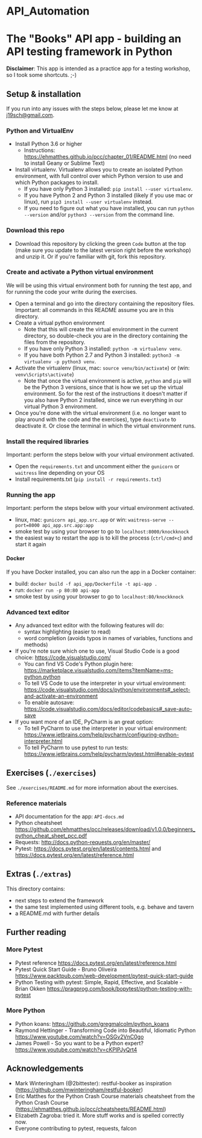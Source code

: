 # API_Automation
# The "Books" API app - building an API testing framework in Python

**Disclaimer**: 
This app is intended as a practice app for a testing workshop, so I took some shortcuts. ;-)


## Setup & installation

If you run into any issues with the steps below, please let me know at j19sch@gmail.com.

### Python and VirtualEnv
- Install Python 3.6 or higher
    - Instructions: https://ehmatthes.github.io/pcc/chapter_01/README.html (no need to install Geany or Sublime Text)
- Install virtualenv. Virtualenv allows you to create an isolated Python environment, with full control over which Python version to use and which Python packages to install.
    - If you have only Python 3 installed: `pip install --user virtualenv`. 
    - If you have Python 2 and Python 3 installed (likely if you use mac or linux), run `pip3 install --user virtualenv` instead.
    - If you need to figure out what you have installed, you can run `python --version` and/or `python3 --version` from the command line.

### Download this repo
- Download this repository by clicking the green `Code` button at the top (make sure you update to
the latest version right before the workshop) and unzip it. Or if you're familiar with git, fork this repository.

### Create and activate a Python virtual environment
We will be using this virtual environment both for running the test app, and for running the code your
write during the exercises.

- Open a terminal and go into the directory containing the repository files. Important: all commands in this README assume you are in this directory. 
- Create a virtual python environment
	- Note that this will create the virtual environment in the current directory, so double-check you are in the directory
	containing the files from the repository.
    - If you have only Python 3 installed: `python -m virtualenv venv`.
	- If you have both Python 2.7 and Python 3 installed: `python3 -m virtualenv -p python3 venv`.
- Activate the virtualenv (linux, mac: `source venv/bin/activate`) or (win: `venv\Scripts\activate`)
    - Note that once the virtual environment is active, `python` and `pip` will be the Python 3 versions, since that is how we set up the virtual environment.
    So for the rest of the instructions it doesn't matter if you also have Python 2 installed, since we run everything in our virtual Python 3 environment.
- Once you're done with the virtual environment (i.e. no longer want to play around with the code and the exercises), type `deactivate`
to deactivate it. Or close the terminal in which the virtual environment runs.

### Install the required libraries
Important: perform the steps below with your virtual environment activated.

- Open the `requirements.txt` and uncomment either the `gunicorn` or `waitress` line depending on your OS
- Install requirements.txt (`pip install -r requirements.txt`)

### Running the app
Important: perform the steps below with your virtual environment activated.

- linux, mac: `gunicorn api_app.src.app` or win: `waitress-serve --port=8000 api_app.src.app:app`
- smoke test by using your browser to go to `localhost:8000/knockknock`
- the easiest way to restart the app is to kill the process (`ctrl/cmd+c`) and start it again

#### Docker
If you have Docker installed, you can also run the app in a Docker container:
- build: `docker build -f api_app/Dockerfile -t api-app .`
- run: `docker run -p 80:80 api-app`
- smoke test by using your browser to go to `localhost:80/knockknock`

### Advanced text editor
- Any advanced text editor with the following features will do:
    - syntax highlighting (easier to read)
    - word completion (avoids typos in names of variables, functions and methods)
- If you're note sure which one to use, Visual Studio Code is a good choice: https://code.visualstudio.com/
    - You can find VS Code's Python plugin here: https://marketplace.visualstudio.com/items?itemName=ms-python.python
    - To tell VS Code to use the interpreter in your virtual environment: https://code.visualstudio.com/docs/python/environments#_select-and-activate-an-environment
    - To enable autosave: https://code.visualstudio.com/docs/editor/codebasics#_save-auto-save 
- If you want more of an IDE, PyCharm is an great option:
    - To tell PyCharm to use the interpreter in your virtual environment: https://www.jetbrains.com/help/pycharm/configuring-python-interpreter.html
    - To tell PyCharm to use pytest to run tests: https://www.jetbrains.com/help/pycharm/pytest.html#enable-pytest


## Exercises  (`./exercises`)
See `./exercises/README.md` for more information about the exercises.

### Reference materials
- API documentation for the app: `API-docs.md`
- Python cheatsheet
https://github.com/ehmatthes/pcc/releases/download/v1.0.0/beginners_python_cheat_sheet_pcc.pdf
- Requests:
http://docs.python-requests.org/en/master/
- Pytest:
https://docs.pytest.org/en/latest/contents.html and https://docs.pytest.org/en/latest/reference.html



## Extras (`./extras`)

This directory contains:
- next steps to extend the framework
- the same test implemented using different tools, e.g. behave and tavern
- a README.md with further details



## Further reading

### More Pytest
- Pytest reference https://docs.pytest.org/en/latest/reference.html
- Pytest Quick Start Guide - Bruno Oliveira
https://www.packtpub.com/web-development/pytest-quick-start-guide
- Python Testing with pytest: Simple, Rapid, Effective, and Scalable - Brian Okken
https://pragprog.com/book/bopytest/python-testing-with-pytest

### More Python
- Python koans: https://github.com/gregmalcolm/python_koans
- Raymond Hettinger - Transforming Code into Beautiful, Idiomatic
Python https://www.youtube.com/watch?v=OSGv2VnC0go
- James Powell - So you want to be a Python expert? https://www.youtube.com/watch?v=cKPlPJyQrt4



## Acknowledgements
- Mark Winteringham (@2bittester): restful-booker as inspiration
(https://github.com/mwinteringham/restful-booker)
- Eric Matthes for the Python Crash Course materials cheatsheet from the Python Crash Course
(https://ehmatthes.github.io/pcc/cheatsheets/README.html)
- Elizabeth Zagroba: tried it. More stuff works and is spelled correctly now.
- Everyone contributing to pytest, requests, falcon
